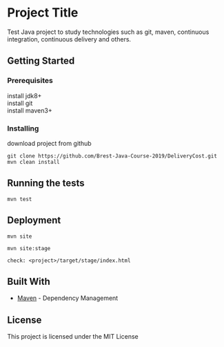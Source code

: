 # Project Title

Test Java project to study technologies such as git, maven, continuous integration, continuous delivery and others.

## Getting Started

### Prerequisites

install jdk8+  
install git  
install maven3+

### Installing

download project from github  

```
git clone https://github.com/Brest-Java-Course-2019/DeliveryCost.git  
mvn clean install
```

## Running the tests

```
mvn test
```

## Deployment

```
mvn site  
  
mvn site:stage  
  
check: <project>/target/stage/index.html  
```  

## Built With

* [Maven](https://maven.apache.org/) - Dependency Management

## License

This project is licensed under the MIT License  
